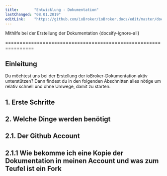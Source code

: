 ```yaml
---
title:       "Entwicklung - Dokumentation"
lastChanged: "08.01.2019"
editLink:    "https://github.com/ioBroker/ioBroker.docs/edit/master/docs/community/doc.md"
---
```


Mithilfe bei der Erstellung der Dokumentation {docsify-ignore-all}

================================================================


Einleitung
---------

Du möchtest uns bei der Erstellung der ioBroker-Dokumentation aktiv unterstützen?
Dann findest du in den folgenden Abschnitten alles nötige um relativ schnell und ohne Umwege,
damit zu starten.


<b>1. Erste Schritte</b>
------------------------
<b>2. Welche Dinge werden benötigt</b>
--------------------------------------
<b>2.1. Der Github Account</b>
------------------------------
<b>2.1.1 Wie bekomme ich eine Kopie der Dokumentation in meinen Account und was zum Teufel ist ein Fork</b>
-----------------------------------------------------------------------------------------------------------
